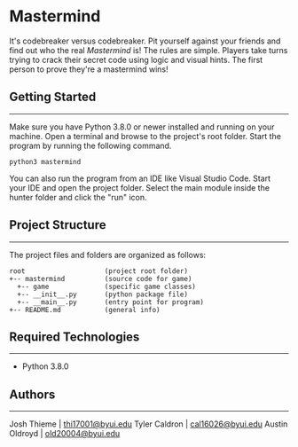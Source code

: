 # Mastermind
It's codebreaker versus codebreaker. Pit yourself against your friends 
and find out who the real <i>Mastermind</i> is! The rules are simple. 
Players take turns trying to crack their secret code using logic and visual 
hints. The first person to prove they're a mastermind wins!

## Getting Started
---
Make sure you have Python 3.8.0 or newer installed and running on your machine. 
Open a terminal and browse to the project's root folder. Start the program by 
running the following command.
```
python3 mastermind 
```
You can also run the program from an IDE like Visual Studio Code. Start your IDE 
and open the project folder. Select the main module inside the hunter folder and 
click the "run" icon.

## Project Structure
---
The project files and folders are organized as follows:
```
root                    (project root folder)
+-- mastermind          (source code for game)
  +-- game              (specific game classes)
  +-- __init__.py       (python package file)
  +-- __main__.py       (entry point for program)
+-- README.md           (general info)
```

## Required Technologies
---
* Python 3.8.0

## Authors
---
Josh Thieme | thi17001@byui.edu
Tyler Caldron | cal16026@byui.edu
Austin Oldroyd | old20004@byui.edu
